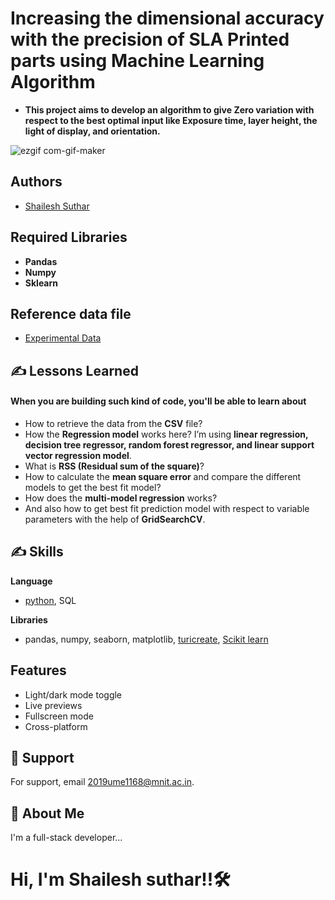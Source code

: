 # **Increasing the dimensional accuracy with the precision of SLA Printed parts using Machine Learning Algorithm**
- **This project aims to develop an algorithm to give Zero variation with respect to the best optimal input like Exposure time, layer height, the light of display, and orientation.**

![ezgif com-gif-maker](https://user-images.githubusercontent.com/91286534/167268797-a8817c26-3c95-4604-9e98-97df2c0e83e1.gif)

## Authors

- [Shailesh Suthar](https://github.com/shaileshsuthar675/)


## Required Libraries
- **Pandas**
- **Numpy**
- **Sklearn**

## Reference data file
- [Experimental Data](https://drive.google.com/file/d/1uy0DTrAmff8yQt94qm1vpmNlkVEUHwba/view?usp=sharing)


## ✍️ Lessons Learned
#### When you are building such kind of code, you'll be able to learn about
-	How to retrieve the data from the **CSV** file?
-	How the **Regression model** works here? I’m using **linear regression, decision tree regressor, random forest regressor, and linear support vector regression model**.
-	What is **RSS (Residual sum of the square)**?
-	How to calculate the **mean square error** and compare the different models to get the best fit model?
-	How does the **multi-model regression** works?
-	And also how to get best fit prediction model with respect to variable parameters with the help of **GridSearchCV**.


## ✍️ Skills
**Language**
- [python](https://www.python.org/), SQL

**Libraries**
- pandas, numpy, seaborn, matplotlib, [turicreate](https://github.com/apple/turicreate), [Scikit learn](https://scikit-learn.org/stable/) 


## Features

- Light/dark mode toggle
- Live previews
- Fullscreen mode
- Cross-platform



## 🤙 Support

For support, email 2019ume1168@mnit.ac.in.


## 🚀 About Me
I'm a full-stack developer...
# Hi, I'm Shailesh suthar!!🛠
